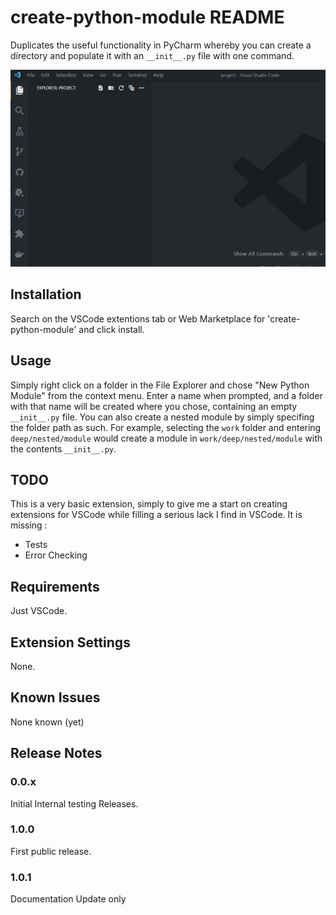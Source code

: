 # create-python-module README

Duplicates the useful functionality in PyCharm whereby you can create a
directory and populate it with an `__init__.py` file with one command.

![demo image](images/readme.gif)

## Installation

Search on the VSCode extentions tab or Web Marketplace for
'create-python-module' and click install.

## Usage

Simply right click on a folder in the File Explorer and chose "New Python
Module" from the context menu. Enter a name when prompted, and a folder with
that name will be created where you chose, containing an empty `__init__.py`
file. You can also create a nested module by simply specifing the folder path as
such. For example, selecting the `work` folder and entering `deep/nested/module`
would create a module in `work/deep/nested/module` with the contents
`__init__.py`.

## TODO

This is a very basic extension, simply to give me a start on creating
extensions for VSCode while filling a serious lack I find in VSCode. It is
missing :

- Tests
- Error Checking

## Requirements

Just VSCode.

## Extension Settings

None.

## Known Issues

None known (yet)

## Release Notes

### 0.0.x

Initial Internal testing Releases.

### 1.0.0

First public release.

### 1.0.1

Documentation Update only
